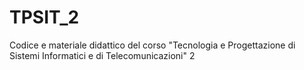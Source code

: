 # TPSIT_2
Codice e materiale didattico del corso "Tecnologia e Progettazione di Sistemi Informatici e di Telecomunicazioni" 2
